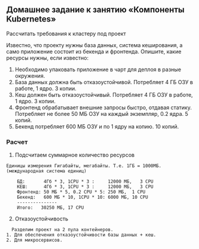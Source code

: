 ## Домашнее задание к занятию «Компоненты Kubernetes»

Рассчитать требования к кластеру под проект

Известно, что проекту нужны база данных, система кеширования, а само приложение состоит из бекенда и фронтенда. Опишите, какие ресурсы нужны, если известно:

   1. Необходимо упаковать приложение в чарт для деплоя в разные окружения.
   2. База данных должна быть отказоустойчивой. Потребляет 4 ГБ ОЗУ в работе, 1 ядро. 3 копии.
   3. Кеш должен быть отказоустойчивый. Потребляет 4 ГБ ОЗУ в работе, 1 ядро. 3 копии.
   4. Фронтенд обрабатывает внешние запросы быстро, отдавая статику. Потребляет не более 50 МБ ОЗУ на каждый экземпляр, 0.2 ядра. 5 копий.
   5. Бекенд потребляет 600 МБ ОЗУ и по 1 ядру на копию. 10 копий.

### Расчет
1. Подсчитаем суммарное количество ресурсов
   
```
Единицы измерения Гигабайты, мегабайты. Т.е. 1ГБ = 1000МБ.(международная система единиц)

    БД:       4Гб * 3, 1CPU * 3 :     12000 МБ,   3 CPU
    КЕШ:      4Гб * 3, 1CPU * 3 :     12000 МБ,   3 CPU
    Фронтенд: 50 МБ * 5, 0.2 CPU * 5: 250 МБ,  1 CPU
    Бекенд:   600 МБ * 10, 1CPU * 10: 6000 МБ, 10 CPU
    ---------------
    Итого:   30250 МБ, 17 CPU
```
2. Отказоустойчивость

```
  Разделим проект на 2 пула контейнеров.
1. Для обеспечения отказоустойчивости базы данных + кеш.
2. Для микросервисов.

```
